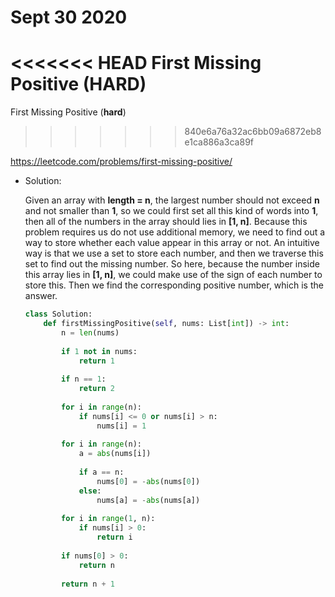 # Sept 30 2020
<<<<<<< HEAD
First Missing Positive (**HARD**)
=======
First Missing Positive (**hard**)
>>>>>>> 840e6a76a32ac6bb09a6872eb8e1ca886a3ca89f

https://leetcode.com/problems/first-missing-positive/
- Solution: 

    Given an array with **length = n**, the largest number should not exceed **n** and not smaller than **1**, so we could first set all this kind of words into **1**, then all of the numbers in the array should lies in **[1, n]**. Because this problem requires us do not use additional memory, we need to find out a way to store whether each value appear in this array or not. An intuitive way is that we use a set to store each number, and then we traverse this set to find out the missing number. So here, because the number inside this array lies in **[1, n]**, we could make use of the sign of each number to store this. Then we find the corresponding positive number, which is the answer.

    ```python
    class Solution:
        def firstMissingPositive(self, nums: List[int]) -> int:
            n = len(nums)
            
            if 1 not in nums:
                return 1
            
            if n == 1:
                return 2
            
            for i in range(n):
                if nums[i] <= 0 or nums[i] > n:
                    nums[i] = 1
            
            for i in range(n):
                a = abs(nums[i])
                
                if a == n:
                    nums[0] = -abs(nums[0])
                else:
                    nums[a] = -abs(nums[a])
            
            for i in range(1, n):
                if nums[i] > 0:
                    return i
            
            if nums[0] > 0:
                return n
            
            return n + 1
    ```
